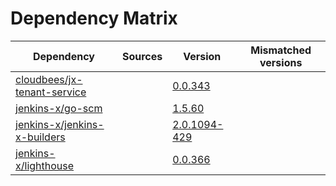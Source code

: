 # Dependency Matrix

Dependency | Sources | Version | Mismatched versions
---------- | ------- | ------- | -------------------
[cloudbees/jx-tenant-service](https://github.com/cloudbees/jx-tenant-service) |  | [0.0.343](https://github.com/cloudbees/jx-tenant-service/releases/tag/v0.0.343) | 
[jenkins-x/go-scm](https://github.com/jenkins-x/go-scm) |  | [1.5.60]() | 
[jenkins-x/jenkins-x-builders](https://github.com/jenkins-x/jenkins-x-builders) |  | [2.0.1094-429]() | 
[jenkins-x/lighthouse](https://github.com/jenkins-x/lighthouse) |  | [0.0.366]() | 
